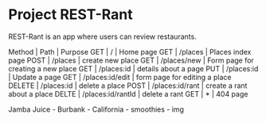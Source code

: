 # Project REST-Rant

REST-Rant is an app where users can review restaurants.

Method | Path       |  Purpose
GET    |    /       |   Home page
GET    | /places    |   Places index page
POST   | /places    |   create new place
GET    | /places/new  |   Form page for creating a new place
GET    | /places:id    |   details about a page
PUT    | /places:id    |   Update a page
GET    | /places:id/edit    |   form page for editing a place
DELETE | /places:id  |  delete a place
POST   | /places:id/rant   |   create a rant about a place
DELTE  | /places:id/rantId   |   delete a rant
GET    |  *  |  404 page



Jamba Juice - Burbank - California - smoothies - img
